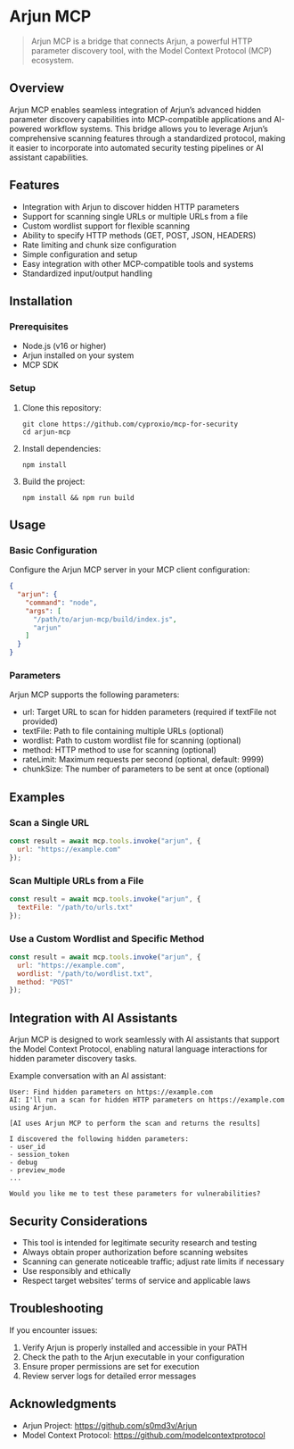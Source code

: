 # Arjun MCP

> Arjun MCP is a bridge that connects Arjun, a powerful HTTP parameter discovery tool, with the Model Context Protocol (MCP) ecosystem.



## Overview

Arjun MCP enables seamless integration of Arjun’s advanced hidden parameter discovery capabilities into MCP-compatible applications and AI-powered workflow systems. This bridge allows you to leverage Arjun’s comprehensive scanning features through a standardized protocol, making it easier to incorporate into automated security testing pipelines or AI assistant capabilities.


## Features

- Integration with Arjun to discover hidden HTTP parameters
- Support for scanning single URLs or multiple URLs from a file
- Custom wordlist support for flexible scanning
- Ability to specify HTTP methods (GET, POST, JSON, HEADERS)
- Rate limiting and chunk size configuration
- Simple configuration and setup
- Easy integration with other MCP-compatible tools and systems
- Standardized input/output handling

## Installation

### Prerequisites

- Node.js (v16 or higher)
- Arjun installed on your system
- MCP SDK

### Setup

1. Clone this repository:
   ```
   git clone https://github.com/cyproxio/mcp-for-security
   cd arjun-mcp
   ```

2. Install dependencies:
   ```
   npm install
   ```

3. Build the project:
   ```
   npm install && npm run build
   ```

## Usage

### Basic Configuration

Configure the Arjun MCP server in your MCP client configuration:

```json
{
  "arjun": {
    "command": "node",
    "args": [
      "/path/to/arjun-mcp/build/index.js",
      "arjun"
    ]
  }
}
```

### Parameters
Arjun MCP supports the following parameters:
- url: Target URL to scan for hidden parameters (required if textFile not provided)
- textFile: Path to file containing multiple URLs (optional)
- wordlist: Path to custom wordlist file for scanning (optional)
- method: HTTP method to use for scanning (optional)
- rateLimit: Maximum requests per second (optional, default: 9999)
- chunkSize: The number of parameters to be sent at once (optional)

## Examples

### Scan a Single URL 

```javascript
const result = await mcp.tools.invoke("arjun", {
  url: "https://example.com"
});
```

### Scan Multiple URLs from a File

```javascript
const result = await mcp.tools.invoke("arjun", {
  textFile: "/path/to/urls.txt"
});
```


### Use a Custom Wordlist and Specific Method

```javascript
const result = await mcp.tools.invoke("arjun", {
  url: "https://example.com",
  wordlist: "/path/to/wordlist.txt",
  method: "POST"
});
```


## Integration with AI Assistants

Arjun MCP is designed to work seamlessly with AI assistants that support the Model Context Protocol, enabling natural language interactions for hidden parameter discovery tasks.

Example conversation with an AI assistant:

```
User: Find hidden parameters on https://example.com
AI: I'll run a scan for hidden HTTP parameters on https://example.com using Arjun.

[AI uses Arjun MCP to perform the scan and returns the results]

I discovered the following hidden parameters:
- user_id
- session_token
- debug
- preview_mode
...

Would you like me to test these parameters for vulnerabilities?
```

## Security Considerations

- This tool is intended for legitimate security research and testing
- Always obtain proper authorization before scanning websites
- Scanning can generate noticeable traffic; adjust rate limits if necessary
- Use responsibly and ethically
- Respect target websites’ terms of service and applicable laws

## Troubleshooting

If you encounter issues:

1. Verify Arjun is properly installed and accessible in your PATH
2. Check the path to the Arjun executable in your configuration
3. Ensure proper permissions are set for execution
4. Review server logs for detailed error messages

## Acknowledgments

- Arjun Project: https://github.com/s0md3v/Arjun
- Model Context Protocol: https://github.com/modelcontextprotocol